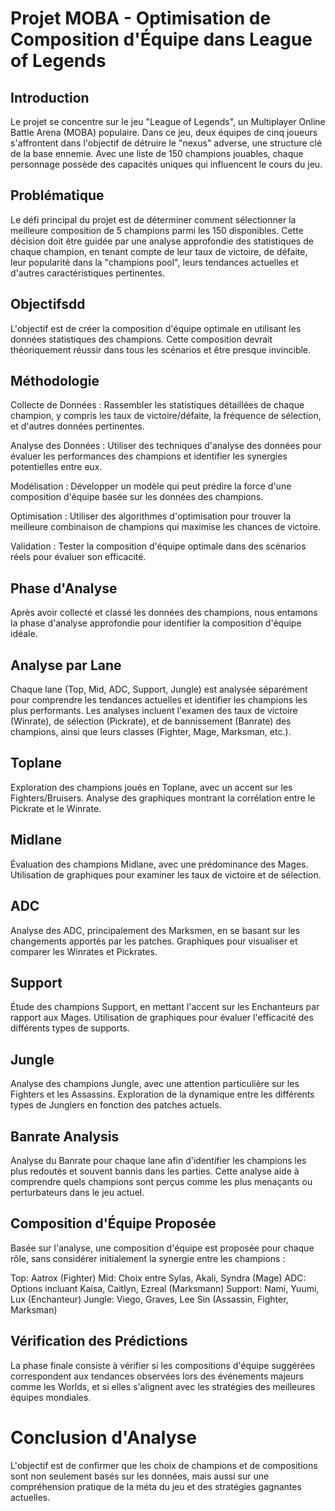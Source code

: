 # Projet MOBA - Optimisation de Composition d'Équipe dans League of Legends

## Introduction
Le projet se concentre sur le jeu "League of Legends", un Multiplayer Online Battle Arena (MOBA) populaire. Dans ce jeu, deux équipes de cinq joueurs s'affrontent dans l'objectif de détruire le "nexus" adverse, une structure clé de la base ennemie. Avec une liste de 150 champions jouables, chaque personnage possède des capacités uniques qui influencent le cours du jeu.

## Problématique

Le défi principal du projet est de déterminer comment sélectionner la meilleure composition de 5 champions parmi les 150 disponibles. Cette décision doit être guidée par une analyse approfondie des statistiques de chaque champion, en tenant compte de leur taux de victoire, de défaite, leur popularité dans la "champions pool", leurs tendances actuelles et d'autres caractéristiques pertinentes.

## Objectifsdd

L'objectif est de créer la composition d'équipe optimale en utilisant les données statistiques des champions. Cette composition devrait théoriquement réussir dans tous les scénarios et être presque invincible.

## Méthodologie
Collecte de Données : Rassembler les statistiques détaillées de chaque champion, y compris les taux de victoire/défaite, la fréquence de sélection, et d'autres données pertinentes.

Analyse des Données : Utiliser des techniques d'analyse des données pour évaluer les performances des champions et identifier les synergies potentielles entre eux.

Modélisation : Développer un modèle qui peut prédire la force d'une composition d'équipe basée sur les données des champions.

Optimisation : Utiliser des algorithmes d'optimisation pour trouver la meilleure combinaison de champions qui maximise les chances de victoire.

Validation : Tester la composition d'équipe optimale dans des scénarios réels pour évaluer son efficacité.

## Phase d'Analyse 

Après avoir collecté et classé les données des champions, nous entamons la phase d'analyse approfondie pour identifier la composition d'équipe idéale.

## Analyse par Lane

Chaque lane (Top, Mid, ADC, Support, Jungle) est analysée séparément pour comprendre les tendances actuelles et identifier les champions les plus performants. Les analyses incluent l'examen des taux de victoire (Winrate), de sélection (Pickrate), et de bannissement (Banrate) des champions, ainsi que leurs classes (Fighter, Mage, Marksman, etc.).

## Toplane
Exploration des champions joués en Toplane, avec un accent sur les Fighters/Bruisers.
Analyse des graphiques montrant la corrélation entre le Pickrate et le Winrate.

## Midlane
Évaluation des champions Midlane, avec une prédominance des Mages.
Utilisation de graphiques pour examiner les taux de victoire et de sélection.

## ADC
Analyse des ADC, principalement des Marksmen, en se basant sur les changements apportés par les patches.
Graphiques pour visualiser et comparer les Winrates et Pickrates.

## Support
Étude des champions Support, en mettant l'accent sur les Enchanteurs par rapport aux Mages.
Utilisation de graphiques pour évaluer l'efficacité des différents types de supports.

## Jungle
Analyse des champions Jungle, avec une attention particulière sur les Fighters et les Assassins.
Exploration de la dynamique entre les différents types de Junglers en fonction des patches actuels.

## Banrate Analysis
Analyse du Banrate pour chaque lane afin d'identifier les champions les plus redoutés et souvent bannis dans les parties. Cette analyse aide à comprendre quels champions sont perçus comme les plus menaçants ou perturbateurs dans le jeu actuel.

## Composition d'Équipe Proposée
Basée sur l'analyse, une composition d'équipe est proposée pour chaque rôle, sans considérer initialement la synergie entre les champions :

Top: Aatrox (Fighter)
Mid: Choix entre Sylas, Akali, Syndra (Mage)
ADC: Options incluant Kaisa, Caitlyn, Ezreal (Marksmann)
Support: Nami, Yuumi, Lux (Enchanteur)
Jungle: Viego, Graves, Lee Sin (Assassin, Fighter, Marksman)

## Vérification des Prédictions
La phase finale consiste à vérifier si les compositions d'équipe suggérées correspondent aux tendances observées lors des événements majeurs comme les Worlds, et si elles s'alignent avec les stratégies des meilleures équipes mondiales.

# Conclusion d'Analyse
L'objectif est de confirmer que les choix de champions et de compositions sont non seulement basés sur les données, mais aussi sur une compréhension pratique de la méta du jeu et des stratégies gagnantes actuelles.
